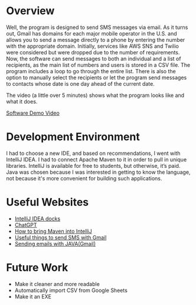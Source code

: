 # Overview

Well, the program is designed to send SMS messages via email. As it turns out, Gmail has domains for each major mobile operator in the U.S. and allows you to send a message directly to a phone by entering the number with the appropriate domain. Initially, services like AWS SNS and Twilio were considered but were dropped due to the number of requirements. Now, the software can send messages to both an individual and a list of recipients, as the main list of numbers and users is stored in a CSV file. The program includes a loop to go through the entire list. There is also the option to manually select the recipients or let the program send messages to contacts whose date is one day ahead of the current date.

The video (a little over 5 minutes) shows what the program looks like and what it does.

[Software Demo Video](https://youtu.be/BuWAS29Nw-8)

# Development Environment

I had to choose a new IDE, and based on recommendations, I went with IntelliJ IDEA. I had to connect Apache Maven to it in order to pull in unique libraries. IntelliJ is available for free to students, but otherwise, it’s paid. Java was chosen because I was interested in getting to know the language, not because it's more convenient for building such applications.

# Useful Websites

- [IntelliJ IDEA docks](https://www.jetbrains.com/help/idea/getting-started.html)
- [ChatGPT](https://chatgpt.com/)
- [How to bring Maven into IntelliJ](https://www.jetbrains.com/help/idea/maven-support.html)
- [Useful things to send SMS with Gmail](https://www.gmass.co/blog/send-text-from-gmail/)
- [Sending emails with JAVA(Gmail)](https://developers.google.com/gmail/api/guides/sending)

# Future Work

- Make it cleaner and more readable
- Automatically import CSV from Google Sheets
- Make it an EXE
